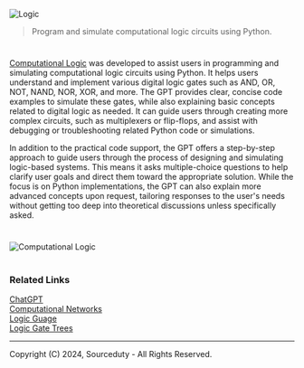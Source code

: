 ![Logic](https://github.com/user-attachments/assets/ed8a1265-de02-4e31-8b18-d17ff72ba384)

> Program and simulate computational logic circuits using Python.

#

[Computational Logic](https://chatgpt.com/g/g-JTuo4xfRG-computational-logic) was developed to assist users in programming and simulating computational logic circuits using Python. It helps users understand and implement various digital logic gates such as AND, OR, NOT, NAND, NOR, XOR, and more. The GPT provides clear, concise code examples to simulate these gates, while also explaining basic concepts related to digital logic as needed. It can guide users through creating more complex circuits, such as multiplexers or flip-flops, and assist with debugging or troubleshooting related Python code or simulations.

In addition to the practical code support, the GPT offers a step-by-step approach to guide users through the process of designing and simulating logic-based systems. This means it asks multiple-choice questions to help clarify user goals and direct them toward the appropriate solution. While the focus is on Python implementations, the GPT can also explain more advanced concepts upon request, tailoring responses to the user's needs without getting too deep into theoretical discussions unless specifically asked.

#
![Computational Logic](https://github.com/user-attachments/assets/146d3259-8cb1-45a7-b31a-e0c353a246de)

#
### Related Links

[ChatGPT](https://github.com/sourceduty/ChatGPT)
<br>
[Computational Networks](https://github.com/sourceduty/Computational_Networks)
<br>
[Logic Guage](https://github.com/sourceduty/Logic_Gauge)
<br>
[Logic Gate Trees](https://github.com/sourceduty/Logic_Gate_Tree_Diagrams)

***
Copyright (C) 2024, Sourceduty - All Rights Reserved.
